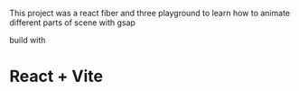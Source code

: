 This project was a react fiber and three playground to learn how to animate different parts of scene with gsap

build with 
# React + Vite
